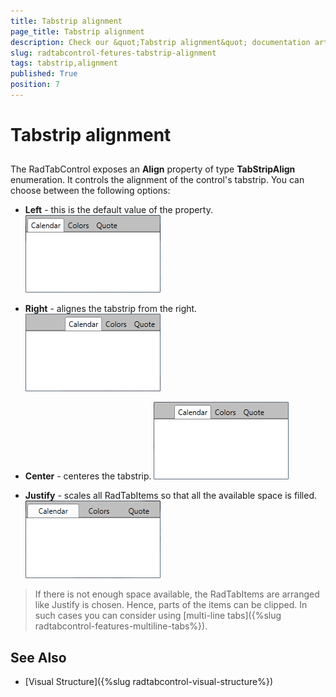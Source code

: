 ```yaml
---
title: Tabstrip alignment
page_title: Tabstrip alignment
description: Check our &quot;Tabstrip alignment&quot; documentation article for the RadTabControl {{ site.framework_name }} control.
slug: radtabcontrol-fetures-tabstrip-alignment
tags: tabstrip,alignment
published: True
position: 7
---
```


# Tabstrip alignment



## 

The RadTabControl exposes an __Align__ property of type __TabStripAlign__ enumeration. It controls the alignment of the control's tabstrip. You can choose between the following options:
		

* __Left__ - this is the default value of the property.
![radtabcontrol-align-left](images/radtabcontrol-align-left.png)

* __Right__ - alignes the tabstrip from the right.
![radtabcontrol-align-right](images/radtabcontrol-align-right.png)

* __Center__ - centeres the tabstrip.
![radtabcontrol-align-center](images/radtabcontrol-align-center.png)

* __Justify__ - scales all RadTabItems so that all the available space is filled.
![radtabcontrol-align-justify](images/radtabcontrol-align-justify.png)

>If there is not enough space available, the RadTabItems are arranged like Justify is chosen. Hence, parts of the items can be clipped. In such cases you can consider using [multi-line tabs]({%slug radtabcontrol-features-multiline-tabs%}).
		  

## See Also

 * [Visual Structure]({%slug radtabcontrol-visual-structure%})
